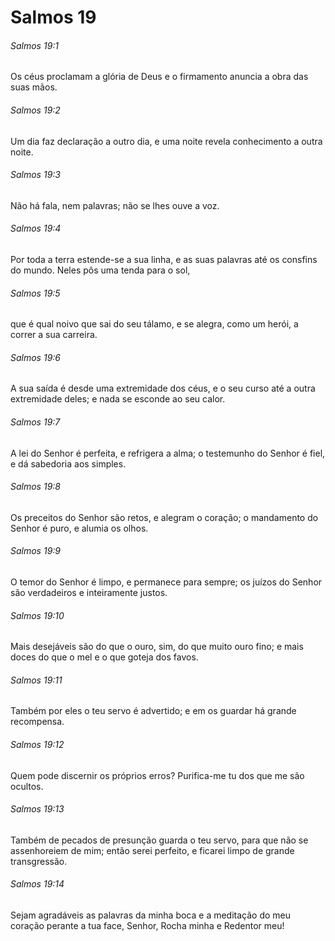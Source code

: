 # Salmos 19

###### Salmos 19:1

Os céus proclamam a glória de Deus e o firmamento anuncia a obra das suas mãos.

###### Salmos 19:2

Um dia faz declaração a outro dia, e uma noite revela conhecimento a outra noite.

###### Salmos 19:3

Não há fala, nem palavras; não se lhes ouve a voz.

###### Salmos 19:4

Por toda a terra estende-se a sua linha, e as suas palavras até os consfins do mundo. Neles pôs uma tenda para o sol,

###### Salmos 19:5

que é qual noivo que sai do seu tálamo, e se alegra, como um herói, a correr a sua carreira.

###### Salmos 19:6

A sua saída é desde uma extremidade dos céus, e o seu curso até a outra extremidade deles; e nada se esconde ao seu calor.

###### Salmos 19:7

A lei do Senhor é perfeita, e refrigera a alma; o testemunho do Senhor é fiel, e dá sabedoria aos simples.

###### Salmos 19:8

Os preceitos do Senhor são retos, e alegram o coração; o mandamento do Senhor é puro, e alumia os olhos.

###### Salmos 19:9

O temor do Senhor é limpo, e permanece para sempre; os juízos do Senhor são verdadeiros e inteiramente justos.

###### Salmos 19:10

Mais desejáveis são do que o ouro, sim, do que muito ouro fino; e mais doces do que o mel e o que goteja dos favos.

###### Salmos 19:11

Também por eles o teu servo é advertido; e em os guardar há grande recompensa.

###### Salmos 19:12

Quem pode discernir os próprios erros? Purifica-me tu dos que me são ocultos.

###### Salmos 19:13

Também de pecados de presunção guarda o teu servo, para que não se assenhoreiem de mim; então serei perfeito, e ficarei limpo de grande transgressão.

###### Salmos 19:14

Sejam agradáveis as palavras da minha boca e a meditação do meu coração perante a tua face, Senhor, Rocha minha e Redentor meu!

